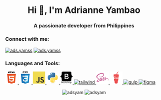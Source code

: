 <body>
  <h1 align="center">Hi 👋, I'm Adrianne Yambao</h1>
<h3 align="center">A passionate developer from Philippines</h3>

<h3 align="left">Connect with me:</h3>
<p align="left">
  <a href="https://instagram.com/ads.yamss" target="_blank" rel="noopener"
    ><img
      align="center"
      src="https://raw.githubusercontent.com/rahuldkjain/github-profile-readme-generator/master/src/images/icons/Social/instagram.svg"
      alt="ads.yamss"
      height="30"
      width="40"
  /></a>
  <a href="#" target="_blank" rel="noopener"
    ><img
      align="center"
      src="https://www.svgrepo.com/show/353655/discord-icon.svg"
      alt="ads.yamss"
      height="30"
      width="40"
  /></a>
</p>

<h3 align="left">Languages and Tools:</h3>
<div class="grid">
  <a href="https://www.w3.org/html/" target="_blank" rel="noopener"">
    <img
      src="https://raw.githubusercontent.com/devicons/devicon/master/icons/html5/html5-original-wordmark.svg"
      alt="html5"
      width="40"
      height="40"
    />
  </a>
  <a href="https://www.w3schools.com/css/" target="_blank" rel="noopener"">
    <img
      src="https://raw.githubusercontent.com/devicons/devicon/master/icons/css3/css3-original-wordmark.svg"
      alt="css3"
      width="40"
      height="40"
    />
  </a>
  <a
  href="https://developer.mozilla.org/en-US/docs/Web/JavaScript"
  target="_blank"
  rel="noopener""
>
  <img
    src="https://raw.githubusercontent.com/devicons/devicon/master/icons/javascript/javascript-original.svg"
    alt="javascript"
    width="40"
    height="40"
  />
</a>
<a href="https://www.python.org" target="_blank" rel="noreferrer"> <img src="https://raw.githubusercontent.com/devicons/devicon/master/icons/python/python-original.svg" alt="python" width="40" height="40"/> </a>
<a href="https://getbootstrap.com" target="_blank" rel="noopener"">
  <img
    src="https://raw.githubusercontent.com/devicons/devicon/master/icons/bootstrap/bootstrap-plain-wordmark.svg"
    alt="bootstrap"
    width="40"
    height="40"
  />
</a>
<a href="https://tailwindcss.com/" target="_blank" rel="noopener"">
  <img
    src="https://www.vectorlogo.zone/logos/tailwindcss/tailwindcss-icon.svg"
    alt="tailwind"
    width="40"
    height="40"
  />
</a>
<a href="https://sass-lang.com" target="_blank" rel="noopener"">
  <img
    src="https://raw.githubusercontent.com/devicons/devicon/master/icons/sass/sass-original.svg"
    alt="sass"
    width="40"
    height="40"
  />
</a>
<a href="https://gulpjs.com" target="_blank" rel="noopener"">
  <img
    src="https://raw.githubusercontent.com/devicons/devicon/master/icons/gulp/gulp-plain.svg"
    alt="gulp"
    width="40"
    height="40"
  />
</a>
  <a href="https://postcss.org" target="_blank" rel="noopener"">
  <img
    src="https://postcss.org/assets/postcss-83d93145.svg"
    alt="gulp"
    width="40"
    height="40"
  />
</a>
<a href="https://www.figma.com/" target="_blank" rel="noopener"">
  <img
    src="https://www.vectorlogo.zone/logos/figma/figma-icon.svg"
    alt="figma"
    width="40"
    height="40"
  />
</a>
</div>
  <p align="center">
    <img
      align="center" width="355px"
      src="https://github-readme-streak-stats.herokuapp.com/?user=adsyam&theme=midnight-purple&hide_border=false" 
      alt="adsyam"
    />
    <img
      align="center" height="195px" width="300px"
      src="https://github-readme-stats.vercel.app/api/top-langs/?username=adsyam&theme=midnight-purple&hide_border=false&include_all_commits=true&count_private=true&layout=compact"
      alt="adsyam"
    />
  </p>
</div>
